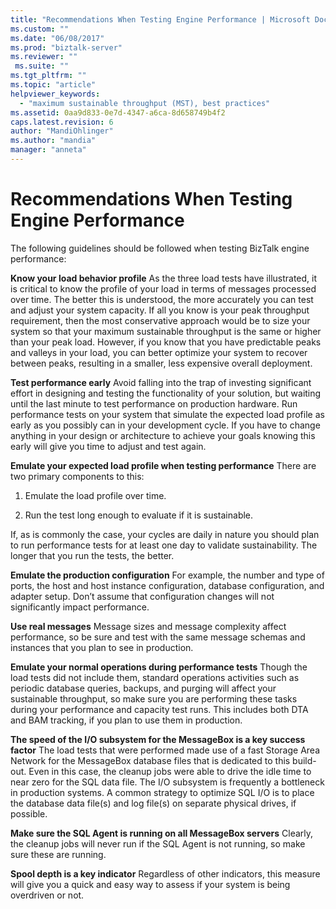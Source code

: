 ```yaml
---
title: "Recommendations When Testing Engine Performance | Microsoft Docs"
ms.custom: ""
ms.date: "06/08/2017"
ms.prod: "biztalk-server"
ms.reviewer: ""
 ms.suite: ""
ms.tgt_pltfrm: ""
ms.topic: "article"
helpviewer_keywords: 
  - "maximum sustainable throughput (MST), best practices"
ms.assetid: 0aa9d833-0e7d-4347-a6ca-8d658749b4f2
caps.latest.revision: 6
author: "MandiOhlinger"
ms.author: "mandia"
manager: "anneta"
---
```

# Recommendations When Testing Engine Performance
The following guidelines should be followed when testing BizTalk engine performance:  
  
 **Know your load behavior profile** As the three load tests have illustrated, it is critical to know the profile of your load in terms of messages processed over time.  The better this is understood, the more accurately you can test and adjust your system capacity. If all you know is your peak throughput requirement, then the most conservative approach would be to size your system so that your maximum sustainable throughput is the same or higher than your peak load. However, if you know that you have predictable peaks and valleys in your load, you can better optimize your system to recover between peaks, resulting in a smaller, less expensive overall deployment.  
  
 **Test performance early** Avoid falling into the trap of investing significant effort in designing and testing the functionality of your solution, but waiting until the last minute to test performance on production hardware. Run performance tests on your system that simulate the expected load profile as early as you possibly can in your development cycle. If you have to change anything in your design or architecture to achieve your goals knowing this early will give you time to adjust and test again.  
  
 **Emulate your expected load profile when testing performance** There are two primary components to this:  
  
1.  Emulate the load profile over time.  
  
2.  Run the test long enough to evaluate if it is sustainable.  
  
 If, as is commonly the case, your cycles are daily in nature you should plan to run performance tests for at least one day to validate sustainability. The longer that you run the tests, the better.  
  
 **Emulate the production configuration** For example, the number and type of ports, the host and host instance configuration, database configuration, and adapter setup. Don’t assume that configuration changes will not significantly impact performance.  
  
 **Use real messages** Message sizes and message complexity affect performance, so be sure and test with the same message schemas and instances that you plan to see in production.  
  
 **Emulate your normal operations during performance tests** Though the load tests did not include them, standard operations activities such as periodic database queries, backups, and purging will affect your sustainable throughput, so make sure you are performing these tasks during your performance and capacity test runs. This includes both DTA and BAM tracking, if you plan to use them in production.  
  
 **The speed of the I/O subsystem for the MessageBox is a key success factor** The load tests that were performed made use of a fast Storage Area Network for the MessageBox database files that is dedicated to this build-out. Even in this case, the cleanup jobs were able to drive the idle time to near zero for the SQL data file. The I/O subsystem is frequently a bottleneck in production systems. A common strategy to optimize SQL I/O is to place the database data file(s) and log file(s) on separate physical drives, if possible.  
  
 **Make sure the SQL Agent is running on all MessageBox servers** Clearly, the cleanup jobs will never run if the SQL Agent is not running, so make sure these are running.  
  
 **Spool depth is a key indicator** Regardless of other indicators, this measure will give you a quick and easy way to assess if your system is being overdriven or not.